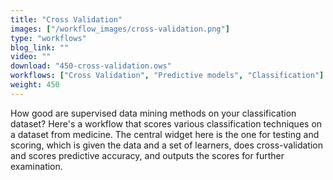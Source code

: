 ```yaml
---
title: "Cross Validation"
images: ["/workflow_images/cross-validation.png"]
type: "workflows"
blog_link: ""
video: ""
download: "450-cross-validation.ows"
workflows: ["Cross Validation", "Predictive models", "Classification"]
weight: 450
---
```


How good are supervised data mining methods on your classification dataset? Here's a workflow that scores various classification techniques on a dataset from medicine. The central widget here is the one for testing and scoring, which is given the data and a set of learners, does cross-validation and scores predictive accuracy, and outputs the scores for further examination.
